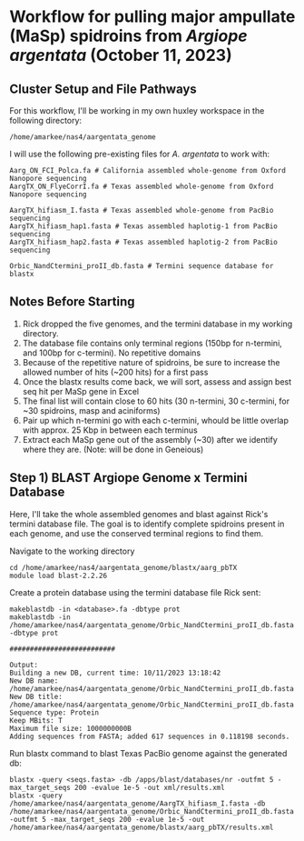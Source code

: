 # Workflow for pulling major ampullate (MaSp) spidroins from _Argiope argentata_ (October 11, 2023)

## Cluster Setup and File Pathways
For this workflow, I'll be working in my own huxley workspace in the following directory:
```
/home/amarkee/nas4/aargentata_genome
```

I will use the following pre-existing files for _A. argentata_ to work with:
```
Aarg_ON_FCI_Polca.fa # California assembled whole-genome from Oxford Nanopore sequencing
AargTX_ON_FlyeCorrI.fa # Texas assembled whole-genome from Oxford Nanopore sequencing

AargTX_hifiasm_I.fasta # Texas assembled whole-genome from PacBio sequencing
AargTX_hifiasm_hap1.fasta # Texas assembled haplotig-1 from PacBio sequencing
AargTX_hifiasm_hap2.fasta # Texas assembled haplotig-2 from PacBio sequencing 

Orbic_NandCtermini_proII_db.fasta # Termini sequence database for blastx
```

## Notes Before Starting
1) Rick dropped the five genomes, and the termini database in my working directory.
2) The database file contains only terminal regions (150bp for n-termini, and 100bp for c-termini). No repetitive domains
3) Because of the repetitive nature of spidroins, be sure to increase the allowed number of hits (~200 hits) for a first pass
4) Once the blastx results come back, we will sort, assess and assign best seq hit per MaSp gene in Excel
5) The final list will contain close to 60 hits (30 n-termini, 30 c-termini, for ~30 spidroins, masp and aciniforms)
6) Pair up which n-termini go with each c-termini, whould be little overlap with approx. 25 Kbp in between each terminus
7) Extract each MaSp gene out of the assembly (~30) after we identify where they are. (Note: will be done in Geneious)


## Step 1) BLAST Argiope Genome x Termini Database
Here, I'll take the whole assembled genomes and blast against Rick's termini database file. The goal is to identify complete spidroins present 
in each genome, and use the conserved terminal regions to find them.

Navigate to the working directory
```
cd /home/amarkee/nas4/aargentata_genome/blastx/aarg_pbTX
module load blast-2.2.26
```

Create a protein database using the termini database file Rick sent:
```
makeblastdb -in <database>.fa -dbtype prot
makeblastdb -in /home/amarkee/nas4/aargentata_genome/Orbic_NandCtermini_proII_db.fasta -dbtype prot

##########################

Output:
Building a new DB, current time: 10/11/2023 13:18:42
New DB name:   /home/amarkee/nas4/aargentata_genome/Orbic_NandCtermini_proII_db.fasta
New DB title:  /home/amarkee/nas4/aargentata_genome/Orbic_NandCtermini_proII_db.fasta
Sequence type: Protein
Keep MBits: T
Maximum file size: 1000000000B
Adding sequences from FASTA; added 617 sequences in 0.118198 seconds.

```

Run blastx command to blast Texas PacBio genome against the generated db:
```
blastx -query <seqs.fasta> -db /apps/blast/databases/nr -outfmt 5 -max_target_seqs 200 -evalue 1e-5 -out xml/results.xml
blastx -query /home/amarkee/nas4/aargentata_genome/AargTX_hifiasm_I.fasta -db /home/amarkee/nas4/aargentata_genome/Orbic_NandCtermini_proII_db.fasta -outfmt 5 -max_target_seqs 200 -evalue 1e-5 -out /home/amarkee/nas4/aargentata_genome/blastx/aarg_pbTX/results.xml
```
